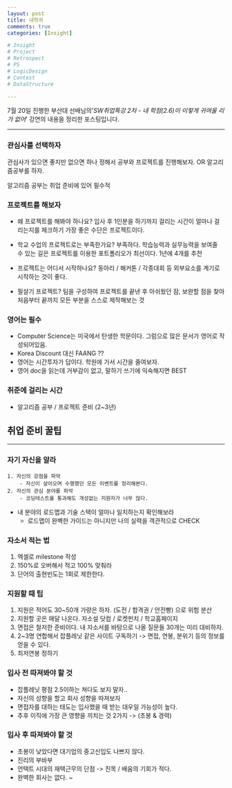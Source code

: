 ```yaml
---
layout: post
title: 내학귀
comments: true
categories: [Insight]

# Insight
# Project
# Retrospect
# PS
# LogicDesign
# Contest
# DataStructure

---
```


7월 20일 진행한 부산대 선배님의'*SW취업특강 2차 - 내 학점(2.6)이 이렇게 귀여울 리가 없어*' 강연의 내용을 정리한 포스팅입니다.

---


### 관심사를 선택하자
관심사가 있으면 좋지만 없으면 하나 정해서 공부와 프로젝트를 진행해보자.
OR 알고리즘공부를 하자.

알고리즘 공부는 취업 준비에 있어 필수적

### 프로젝트를 해보자
- 왜 프로젝트를 해봐야 하나요?
입사 후 1인분을 하기까지 걸리는 시간이 얼마나 걸리는지를 체크하기 가장 좋은 수단은 프로젝트이다.

- 학교 수업의 프로젝트로는 부족한가요?
부족하다. 학습능력과 실무능력을 보여줄 수 있는 길은 프로젝트를 이용한 포트폴리오가 최선이다. 1년에 4개를 추천

- 프로젝트는 어디서 시작하나요?
동아리 / 해커톤 / 각종대회 등 외부요소를 계기로 시작하는 것이 좋다.

- 필살기 프로젝트?
팀을 구성하여 프로젝트를 끝낸 후 아쉬웠던 잠, 보완할 점을 찾아 처음부터 끝까지 모든 부분을 스스로 제작해보는 것

### 영어는 필수
- Computer Science는 미국에서 탄생한 학문이다. 그럼으로 많은 문서가 영어로 작성되어있음.
- Korea Discount 대신 FAANG ??
- 영어는 시간투자가 답이다. 학원에 가서 시간을 줄여보자.
- 영어 doc을 읽는데 거부감이 없고, 말하기 쓰기에 익숙해지면 BEST

### 취준에 걸리는 시간
- 알고리즘 공부 / 프로젝트 준비 (2~3년)


## 취업 준비 꿀팁
- - - -
### 자기 자신을 알라
	1. 자신의 강점을 파악
		- 자신이 살아오며 수행했던 모든 이벤트를 정리해본다.
	2. 자신의 관심 분야를 파악
		- 코딩테스트를 통과해도 개성없는 지원자가 너무 많다.

- 내 분야의 로드맵과 기술 스택이 얼마나 일치하는지 확인해보라
	- 로드맵이 완벽한 가이드는 아니지만 나의 실력을 객관적으로 CHECK

### 자소서 적는 법
1. 엑셀로 milestone 작성
2. 150%로 오버해서 적고 100% 맞춰라
3. 단어의 출현빈도는 1회로 제한한다.

### 지원할 때 팁
1. 지원은 적어도 30~50개 가량은 하자. (도전 / 합격권 / 안전빵) 으로 위험 분산
2. 지원할 곳은 매달 나온다. 자소설 닷컴 / 로켓펀치 / 학교홈페이지
3. 면접은 철저한 준비이다. 내 자소서를 바탕으로 나올 질문들 30개는 미리 대비하자.
4. 2~3명 연합해서 잡플레닛 같은 사이트 구독하기 -> 면접, 연봉, 분위기 등의 정보를 얻을 수 있다.
5. 최저연봉 정하기

### 입사 전 따져봐야 할 것
- 잡플레닛 평점 2.5이하는 쳐다도 보지 말자..
- 자신의 성향을 할고 회사 성향을 따져보자
- 면접자를 대하는 태도는 입사했을 때 받는 대우일 가능성이 높다.
- 추후 이직에 가장 큰 영향을 끼치는 것 2가지 -> (초봉 & 경력)

### 입사 후 따져봐야 할 것
- 초봉이 낮았다면 대기업의 중고신입도 나쁘지 않다.
- 진리의 부바부
- 언택트 시대의 재택근무의 단점 -> 친목 / 배움의 기회가 적다.
- 완벽한 회사는 없다.
~






